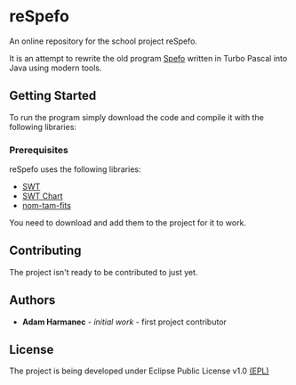 # reSpefo
An online repository for the school project reSpefo.

It is an attempt to rewrite the old program [Spefo](http://stelweb.asu.cas.cz/retarchive/pages/software/spefo/spefo.html) written in Turbo Pascal into Java using modern tools.

## Getting Started
To run the program simply download the code and compile it with the following libraries:
### Prerequisites
reSpefo uses the following libraries:
- [SWT](https://www.eclipse.org/swt/)
- [SWT Chart](http://www.swtchart.org/)
- [nom-tam-fits](http://nom-tam-fits.github.io/nom-tam-fits/)

You need to download and add them to the project for it to work.

## Contributing
The project isn't ready to be contributed to just yet.

## Authors
- **Adam Harmanec** - *initial work* - first project contributor

## License
The project is being developed under Eclipse Public License v1.0 [(EPL)](http://www.eclipse.org/legal/epl-v10.html)
